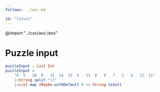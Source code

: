 ```yaml
---
follows: ../aoc.md

id: "litvis"
---
```


@import "../css/aoc.less"

# Puzzle input

```elm {l=hidden r}
puzzleInput : List Int
puzzleInput =
    "0	5	10	0	11	14	13	4	11	8	8	7	1	4	12	11"
    |>String.split "\t"
    |>List.map (Maybe.withDefault 0 << String.toInt)
```
